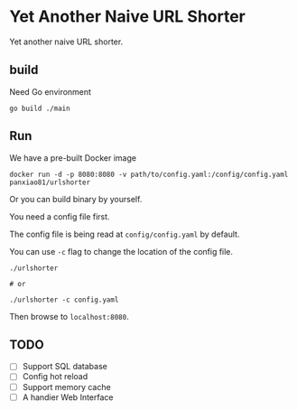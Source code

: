 # Yet Another Naive URL Shorter

Yet another naive URL shorter.

## build

Need Go environment

```shell
go build ./main
```

## Run

We have a pre-built Docker image

```shell
docker run -d -p 8080:8080 -v path/to/config.yaml:/config/config.yaml panxiao81/urlshorter
```

Or you can build binary by yourself.

You need a config file first.

The config file is being read at `config/config.yaml` by default.

You can use `-c` flag to change the location of the config file.

```shell
./urlshorter

# or

./urlshorter -c config.yaml
```

Then browse to `localhost:8080`.

## TODO

- [ ] Support SQL database
- [ ] Config hot reload
- [ ] Support memory cache
- [ ] A handier Web Interface